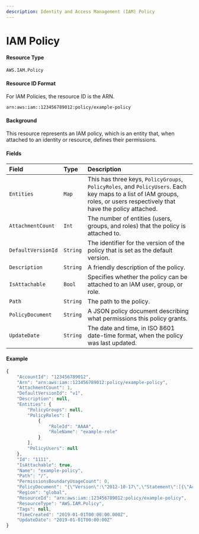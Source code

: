 ```yaml
---
description: Identity and Access Management (IAM) Policy
---
```


# IAM Policy

#### Resource Type

`AWS.IAM.Policy`

#### Resource ID Format

For IAM Policies, the resource ID is the ARN.

`arn:aws:iam::123456789012:policy/example-policy`

#### Background

This resource represents an IAM policy, which is an entity that, when attached to an identity or resource, defines their permissions.

#### Fields

| Field              | Type     | Description                                                                                                                                                               |
| :----------------- | :------- | :------------------------------------------------------------------------------------------------------------------------------------------------------------------------ |
| `Entities`         | `Map`    | This has three keys, `PolicyGroups`, `PolicyRoles`, and `PolicyUsers`. Each key maps to a list of IAM groups, roles, or users respectively that have the policy attached. |
| `AttachmentCount`  | `Int`    | The number of entities \(users, groups, and roles\) that the policy is attached to.                                                                                       |
| `DefaultVersionId` | `String` | The identifier for the version of the policy that is set as the default version.                                                                                          |
| `Description`      | `String` | A friendly description of the policy.                                                                                                                                     |
| `IsAttachable`     | `Bool`   | Specifies whether the policy can be attached to an IAM user, group, or role.                                                                                              |
| `Path`             | `String` | The path to the policy.                                                                                                                                                   |
| `PolicyDocument`   | `String` | A JSON policy document describing what permissions this policy grants.                                                                                                    |
| `UpdateDate`       | `String` | The date and time, in ISO 8601 date-time format, when the policy was last updated.                                                                                        |

#### Example

```javascript
{
    "AccountId": "123456789012",
    "Arn": "arn:aws:iam::123456789012:policy/example-policy",
    "AttachmentCount": 1,
    "DefaultVersionId": "v1",
    "Description": null,
    "Entities": {
        "PolicyGroups": null,
        "PolicyRoles": [
            {
                "RoleId": "AAAA",
                "RoleName": "example-role"
            }
        ],
        "PolicyUsers": null
    },
    "Id": "1111",
    "IsAttachable": true,
    "Name": "example-policy",
    "Path": "/",
    "PermissionsBoundaryUsageCount": 0,
    "PolicyDocument": "{\"Version\":\"2012-10-17\",\"Statement\":[{\"Action\":[\"kms:Encrypt\",\"kms:Decrypt\",\"kms:GenerateDataKey\"],\"Resource\":\"arn:aws:kms:us-west-2:123456789012:key/1\",\"Effect\":\"Allow\",\"Sid\":\"DecryptSecrets\"},{\"Action\":[\"sqs:SendMessage\",\"sqs:SendMessageBatch\"],\"Resource\":[\"arn:aws:sqs:us-west-2:123456789012:example-queue\"],\"Effect\":\"Allow\",\"Sid\":\"SendSQSMessages\"}]}",
    "Region": "global",
    "ResourceId": "arn:aws:iam::123456789012:policy/example-policy",
    "ResourceType": "AWS.IAM.Policy",
    "Tags": null,
    "TimeCreated": "2019-01-01T00:00:00.000Z",
    "UpdateDate": "2019-01-01T00:00:00Z"
}
```
